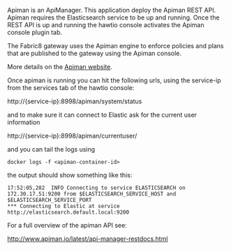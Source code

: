 Apiman is an ApiManager. This application deploy the Apiman REST API. Apiman requires the 
Elasticsearch service to be up and running. Once the REST API is up and running the hawtio
console activates the Apiman console plugin tab. 

The Fabric8 gateway uses the Apiman engine to enforce policies and plans that are published to the gateway using the Apiman console.

More details on the <a href="http://www.apiman.io/" target="wikipedia">Apiman website</a>.

Once apiman is running you can hit the following urls, using the service-ip from the services tab of the hawtio console:

http://{service-ip}:8998/apiman/system/status

and to make sure it can connect to Elastic ask for the current user information

http://{service-ip}:8998/apiman/currentuser/

and you can tail the logs using

    docker logs -f <apiman-container-id>
    
the output should show something like this:

    17:52:05,282  INFO Connecting to service ELASTICSEARCH on 172.30.17.51:9200 from $ELASTICSEARCH_SERVICE_HOST and $ELASTICSEARCH_SERVICE_PORT
    *** Connecting to Elastic at service http://elasticsearch.default.local:9200

For a full overview of the apiman API see: 

http://www.apiman.io/latest/api-manager-restdocs.html

